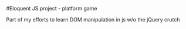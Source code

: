 #Eloquent JS project - platform game

Part of my efforts to learn DOM manipulation in js w/o the jQuery crutch
